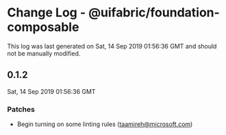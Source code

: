 # Change Log - @uifabric/foundation-composable

This log was last generated on Sat, 14 Sep 2019 01:56:36 GMT and should not be manually modified.

## 0.1.2
Sat, 14 Sep 2019 01:56:36 GMT

### Patches

- Begin turning on some linting rules (taamireh@microsoft.com)